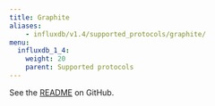 ```yaml
---
title: Graphite
aliases:
    - influxdb/v1.4/supported_protocols/graphite/
menu:
  influxdb_1_4:
    weight: 20
    parent: Supported protocols
---
```


See the [README](https://github.com/influxdata/influxdb/blob/master/services/graphite/README.md) on GitHub.
